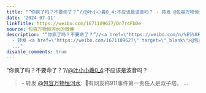 ```yaml
---
title: "“你疯了吗？不要命了？”//@叶小小羲0_4:不应该是波音吗？ - 转发 @包容万物恒河水:&ensp;\U0001F53B有网友称911事件第一责任人是双子塔。"
date: '2024-07-11'
linkTitle: https://weibo.com/1671109627/On7r4FbDe
source: 包容万物恒河水的微博
description: "“你疯了吗？不要命了？”//<a href=\"https://weibo.com/n/%E5%8F%B6%E5%B0%8F%E5%B0%8F%E7%BE%B20_4\">@叶小小羲0_4</a>:不应该是波音吗？<br><blockquote>
  - 转发 <a href=\"https://weibo.com/1671109627\" target=\"_blank\">@包容万物恒河水</a>: \U0001F53B有网友称911事件第一责任人是双子塔。
  ..."
disable_comments: true
---
```

“你疯了吗？不要命了？”//<a href="https://weibo.com/n/%E5%8F%B6%E5%B0%8F%E5%B0%8F%E7%BE%B20_4">@叶小小羲0_4</a>:不应该是波音吗？<br><blockquote> - 转发 <a href="https://weibo.com/1671109627" target="_blank">@包容万物恒河水</a>: 🔻有网友称911事件第一责任人是双子塔。 ...